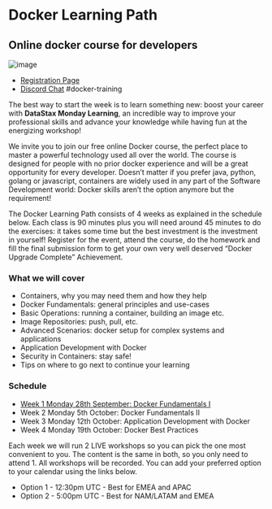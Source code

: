 # Docker Learning Path
## Online docker course for developers

![image](https://user-images.githubusercontent.com/1742301/94458110-c756e080-01b5-11eb-9c01-e11773ee43b4.png)

* [Registration Page](https://www.eventbrite.co.uk/e/docker-learning-path-containers-from-basics-to-best-practices-tickets-119787275967)
* [Discord Chat](https://discord.gg/va4vnsm) #docker-training

The best way to start the week is to learn something new: boost your career with **DataStax Monday Learning**, an incredible way to improve your professional skills and advance your knowledge while having fun at the energizing workshop!

We invite you to join our free online Docker course, the perfect place to master a powerful technology used all over the world. The course is designed for people with no prior docker experience and will be a great opportunity for every developer. Doesn’t matter if you prefer java, python, golang or javascript, containers are widely used in any part of the Software Development world: Docker skills aren’t the option anymore but the requirement!

The Docker Learning Path consists of 4 weeks as explained in the schedule below. Each class is 90 minutes plus you will need around 45 minutes to do the exercises: it takes some time but the best investment is the investment in yourself! Register for the event, attend the course, do the homework and fill the final submission form to get your own very well deserved “Docker Upgrade Complete” Achievement.

### What we will cover
* Containers, why you may need them and how they help
* Docker Fundamentals: general principles and use-cases
* Basic Operations: running a container, building an image etc.
* Image Repositories: push, pull, etc.
* Advanced Scenarios: docker setup for complex systems and applications
* Application Development with Docker
* Security in Containers: stay safe!
* Tips on where to go next to continue your learning

### Schedule
* [Week 1 Monday 28th September: Docker Fundamentals I](./week-1)
* Week 2 Monday 5th October: Docker Fundamentals II
* Week 3 Monday 12th October: Application Development with Docker
* Week 4 Monday 19th October: Docker Best Practices

Each week we will run 2 LIVE workshops so you can pick the one most convenient to you. The content is the same in both, so you only need to attend 1. All workshops will be recorded. You can add your preferred option to your calendar using the links below.

* Option 1 - 12:30pm UTC - Best for EMEA and APAC
* Option 2 - 5:00pm UTC - Best for NAM/LATAM and EMEA
